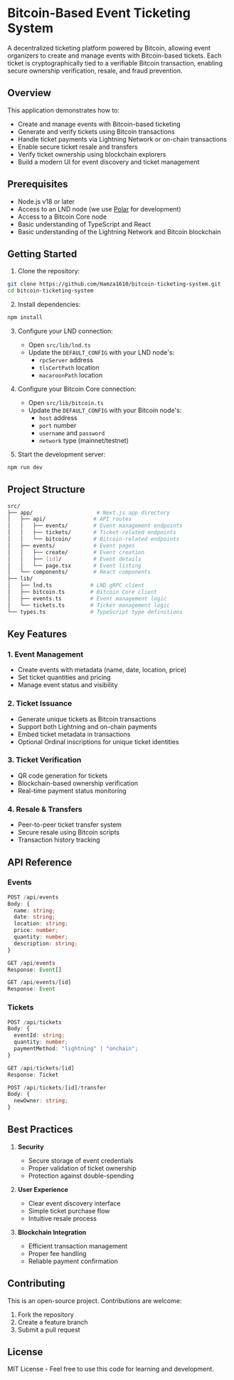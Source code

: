 # Bitcoin-Based Event Ticketing System

A decentralized ticketing platform powered by Bitcoin, allowing event organizers to create and manage events with Bitcoin-based tickets. Each ticket is cryptographically tied to a verifiable Bitcoin transaction, enabling secure ownership verification, resale, and fraud prevention.

## Overview

This application demonstrates how to:

- Create and manage events with Bitcoin-based ticketing
- Generate and verify tickets using Bitcoin transactions
- Handle ticket payments via Lightning Network or on-chain transactions
- Enable secure ticket resale and transfers
- Verify ticket ownership using blockchain explorers
- Build a modern UI for event discovery and ticket management

## Prerequisites

- Node.js v18 or later
- Access to an LND node (we use [Polar](https://lightningpolar.com/) for development)
- Access to a Bitcoin Core node
- Basic understanding of TypeScript and React
- Basic understanding of the Lightning Network and Bitcoin blockchain

## Getting Started

1. Clone the repository:

```bash
git clone https://github.com/Hamza1610/bitcoin-ticketing-system.git
cd bitcoin-ticketing-system
```

2. Install dependencies:

```bash
npm install
```

3. Configure your LND connection:

   - Open `src/lib/lnd.ts`
   - Update the `DEFAULT_CONFIG` with your LND node's:
     - `rpcServer` address
     - `tlsCertPath` location
     - `macaroonPath` location

4. Configure your Bitcoin Core connection:

   - Open `src/lib/bitcoin.ts`
   - Update the `DEFAULT_CONFIG` with your Bitcoin node's:
     - `host` address
     - `port` number
     - `username` and `password`
     - `network` type (mainnet/testnet)

5. Start the development server:

```bash
npm run dev
```

## Project Structure

```bash
src/
├── app/                    # Next.js app directory
│   ├── api/               # API routes
│   │   ├── events/        # Event management endpoints
│   │   ├── tickets/       # Ticket-related endpoints
│   │   └── bitcoin/       # Bitcoin-related endpoints
│   ├── events/            # Event pages
│   │   ├── create/        # Event creation
│   │   ├── [id]/          # Event details
│   │   └── page.tsx       # Event listing
│   └── components/        # React components
├── lib/
│   ├── lnd.ts            # LND gRPC client
│   ├── bitcoin.ts        # Bitcoin Core client
│   ├── events.ts         # Event management logic
│   └── tickets.ts        # Ticket management logic
└── types.ts              # TypeScript type definitions
```

## Key Features

### 1. Event Management

- Create events with metadata (name, date, location, price)
- Set ticket quantities and pricing
- Manage event status and visibility

### 2. Ticket Issuance

- Generate unique tickets as Bitcoin transactions
- Support both Lightning and on-chain payments
- Embed ticket metadata in transactions
- Optional Ordinal inscriptions for unique ticket identities

### 3. Ticket Verification

- QR code generation for tickets
- Blockchain-based ownership verification
- Real-time payment status monitoring

### 4. Resale & Transfers

- Peer-to-peer ticket transfer system
- Secure resale using Bitcoin scripts
- Transaction history tracking

## API Reference

### Events

```typescript
POST /api/events
Body: {
  name: string;
  date: string;
  location: string;
  price: number;
  quantity: number;
  description: string;
}

GET /api/events
Response: Event[]

GET /api/events/[id]
Response: Event
```

### Tickets

```typescript
POST /api/tickets
Body: {
  eventId: string;
  quantity: number;
  paymentMethod: "lightning" | "onchain";
}

GET /api/tickets/[id]
Response: Ticket

POST /api/tickets/[id]/transfer
Body: {
  newOwner: string;
}
```

## Best Practices

1. **Security**
   - Secure storage of event credentials
   - Proper validation of ticket ownership
   - Protection against double-spending

2. **User Experience**
   - Clear event discovery interface
   - Simple ticket purchase flow
   - Intuitive resale process

3. **Blockchain Integration**
   - Efficient transaction management
   - Proper fee handling
   - Reliable payment confirmation

## Contributing

This is an open-source project. Contributions are welcome:

1. Fork the repository
2. Create a feature branch
3. Submit a pull request

## License

MIT License - Feel free to use this code for learning and development.
